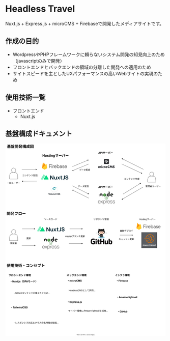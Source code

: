 # Headless Travel
Nuxt.js + Express.js + microCMS + Firebaseで開発したメディアサイトです。

## 作成の目的
* WordpressやPHPフレームワークに頼らないシステム開発の知見向上のため（javascriptのみで開発）
* フロントエンドとバックエンドの領域の分離した開発への適用のため
* サイトスピードを主としたUXパフォーマンスの高いWebサイトの実現のため

## 使用技術一覧
* フロントエンド
    - Nuxt.js
## 基盤構成ドキュメント
![](./drawio.svg)
